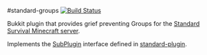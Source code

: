#standard-groups
[![Build Status](https://travis-ci.org/sbezboro/standard-groups.svg?branch=master)](https://travis-ci.org/sbezboro/standard-groups)

Bukkit plugin that provides grief preventing Groups for the [Standard Survival Minecraft server](http://standardsurvival.com).

Implements the [SubPlugin](https://github.com/sbezboro/standard-plugin/blob/master/src/com/sbezboro/standardplugin/SubPlugin.java) interface defined in [standard-plugin](https://github.com/sbezboro/standard-plugin).
